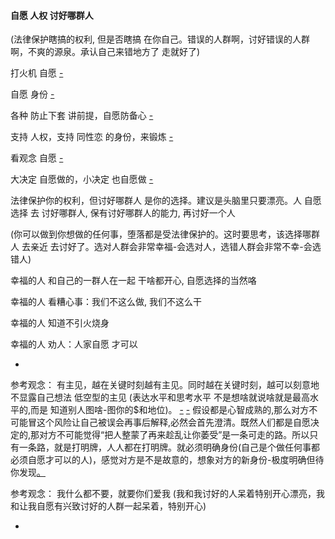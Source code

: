 
#### 自愿 人权 讨好哪群人

(法律保护瞎搞的权利, 但是否瞎搞 在你自己。错误的人群啊，讨好错误的人群啊，不爽的源泉。承认自己来错地方了 走就好了)

打火机 自愿 [-](https://github.com/7900ms/000nottheater_deserted_systemlibrary/blob/master/supplementary/chain-打火机补充.md)

自愿 身份 [-](https://github.com/7900ms/000nottheater_deserted_systemlibrary/blob/master/supplementary/week-更上镜.md#红色人士也会摆POSE。有“这副好身躯-赋予其意义”的--身份的对抗-和红色人士对抗)

各种 防止下套 讲前提，自愿防备心 [-](https://github.com/7900ms/000nottheater_deserted_systemsoftware/blob/master/local-lightshelf/羊圈.md#羊圈,三人格)

支持 人权，支持 同性恋 的身份，来锻炼 [-](https://github.com/7900ms/000nottheater_deserted_systemlibrary/blob/master/supplementary/M值(风采值).md)

看观念 自愿 [-](https://www.v2ex.com/notes/28797#车马不动-观念先行--看着很累的-不想看)

大决定 自愿做的，小决定 也自愿做 [-](https://github.com/7900ms/000nottheater_deserted_systemlibrary/blob/master/supplementary/chain-意图-攥紧钱2.md)

法律保护你的权利，但讨好哪群人 是你的选择。建议是头脑里只要漂亮。人 自愿选择 去 讨好哪群人, 保有讨好哪群人的能力, 再讨好一个人

(你可以做到你想做的任何事，堕落都是受法律保护的。这时要思考，该选择哪群人 去亲近 去讨好了。选对人群会非常幸福-会选对人，选错人群会非常不幸-会选错人)

幸福的人 和自己的一群人在一起 干啥都开心, 自愿选择的当然咯

幸福的人 看糟心事：我们不这么做, 我们不这么干

幸福的人 知道不引火烧身

幸福的人 劝人：人家自愿 才可以

-

参考观念：
有主见，越在关键时刻越有主见。同时越在关键时刻，越可以刻意地不显露自己想法 低空型的主见 (表达水平和思考水平 不是想啥就说啥就是最高水平的,而是 知道别人图啥-图你的$和地位)。 [-](https://github.com/7900ms/000nottheater_deserted_systemlibrary/blob/master/supplementary/chain-打火机2.md#如果对方是故意的，那么你犯冲会很危险，等于上套) [-](https://github.com/7900ms/000nottheater_deserted_systemlibrary/blob/master/supplementary/chain-打火机.md#只要形成意向，一旦暴露就就会受到攻击) 假设都是心智成熟的,那么对方不可能冒这个风险让自己被误会再事后解释,必然会首先澄清。既然人们都是自愿决定的,那对方不可能觉得“把人整蒙了再来趁乱让你萎受”是一条可走的路。所以只有一条路，就是打明牌，人人都在打明牌。就必须明确身份(自己是个做任何事都必须自愿才可以的人)，感觉对方是不是故意的，想象对方的新身份-极度明确但待你发现[。](http://w/觉得你有毒的那我不会信一个字.有毒的人那本质就是你会伤害我-识破并躲开就是我不上套)

参考观念：
我什么都不要，就要你们爱我 (我和我讨好的人呆着特别开心漂亮，我和让我自愿有兴致讨好的人群一起呆着，特别开心)

-
